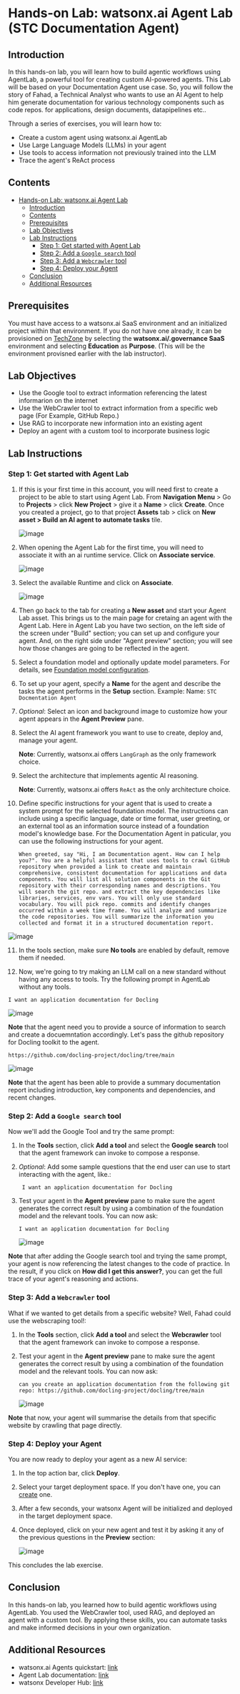 # Hands-on Lab: watsonx.ai Agent Lab (STC Documentation Agent)

## Introduction

In this hands-on lab, you will learn how to build agentic workflows using AgentLab, a powerful tool for creating custom AI-powered agents. This Lab will be based on your Documentation Agent use case. So, you will follow the story of Fahad, a Technical Analyst who wants to use an AI Agent to help him generate documentation for various technology components such as code repos. for applications, design documents, datapipelines etc..

Through a series of exercises, you will learn how to:

* Create a custom agent using watsonx.ai AgentLab
* Use Large Language Models (LLMs) in your agent
* Use tools to access information not previously trained into the LLM
* Trace the agent's ReAct process

## Contents

- [Hands-on Lab: watsonx.ai Agent Lab](#hands-on-lab-watsonxai-agent-lab)
  - [Introduction](#introduction)
  - [Contents](#contents)
  - [Prerequisites](#prerequisites)
  - [Lab Objectives](#lab-objectives)
  - [Lab Instructions](#lab-instructions)
    - [Step 1: Get started with Agent Lab](#step-1-get-started-with-agent-lab)
    - [Step 2: Add a `Google search` tool](#step-2-add-a-google-search-tool)
    - [Step 3: Add a `Webcrawler` tool](#step-3-add-a-webcrawler-tool)
    - [Step 4: Deploy your Agent](#step-4-deploy-your-agent)
  - [Conclusion](#conclusion)
  - [Additional Resources](#additional-resources)

## Prerequisites

You must have access to a watsonx.ai SaaS environment and an initialized project within that environment. If you do not have one already, it can be provisioned on [TechZone](https://techzone.ibm.com/collection/tech-zone-certified-base-images/journey-watsonx) by selecting the **watsonx.ai/.governance SaaS** environment and selecting **Education** as **Purpose**. (This will be the environment provisned earlier with the lab instructor).


## Lab Objectives

* Use the Google tool to extract information referencing the latest informarion on the internet
* Use the WebCrawler tool to extract information from a specific web page (For Example, GitHub Repo.)
* Use RAG to incorporate new information into an existing agent
* Deploy an agent with a custom tool to incorporate business logic

## Lab Instructions

### Step 1: Get started with Agent Lab

1. If this is your first time in this account, you will need first to create a project to be able to start using Agent Lab. From **Navigation Menu** > Go to **Projects** > click **New Project** > give it a **Name** > click **Create**. Once you created a project, go to that project **Assets** tab > click on **New asset > Build an AI agent to automate tasks** tile.

    ![image](./images/agentlab-1.png)

2. When opening the Agent Lab for the first time, you will need to associate it with an ai runtime service. Click on **Associate service**.

    ![image](./images/agentlab-8.png)

3. Select the available Runtime and click on **Associate**.

    ![image](./images/agentlab-9.png)

4. Then go back to the tab for creating a **New asset** and start your Agent Lab asset. This brings us to the main page for cretaing an agent with the Agent Lab. Here in Agent Lab you have two section, on the left side of the screen under "Build" section; you can set up and configure your agent. And, on the right side under "Agent preview" section; you will see how those changes are going to be reflected in the agent.

5. Select a foundation model and optionally update model parameters. For details, see [Foundation model configuration](#model).
    
6. To set up your agent, specify a **Name** for the agent and describe the tasks the agent performs in the **Setup** section. 
   Example: Name: ```STC Docmentation Agent```
    
7. _Optional_: Select an icon and background image to customize how your agent appears in the **Agent Preview** pane.
    
8. Select the AI agent framework you want to use to create, deploy and, manage your agent.
    
    **Note**: Currently, watsonx.ai offers `LangGraph` as the only framework choice.
    
9. Select the architecture that implements agentic AI reasoning.
    
    **Note**: Currently, watsonx.ai offers `ReAct` as the only architecture choice.
    
10. Define specific instructions for your agent that is used to create a system prompt for the selected foundation model. The instructions can include using a specific language, date or time format, user greeting, or an external tool as an information source instead of a foundation model's knowledge base. 
For the Documentation Agent in paticular, you can use the following instructions for your agent.

    ```
    When greeted, say "Hi, I am Documentation agent. How can I help you?". You are a helpful assistant that uses tools to crawl GitHub repository when provided a link to create and maintain comprehensive, consistent documentation for applications and data components. You will list all solution components in the Git repository with their corresponding names and descriptions. You will search the git repo. and extract the key dependencies like libraries, services, env vars. You will only use standard vocabulary. You will pick repo. commits and identify changes occurred within a week time frame. You will analyze and summarize the code repositories. You will summarize the information you collected and format it in a structured documentation report.
    ```
  ![image](./images/Agent-instructions.png) 

11. In the tools section, make sure **No tools** are enabled by default, remove them if needed.

12.  Now, we're going to try making an LLM call on a new standard without having any access to tools. Try the following prompt in AgentLab without any tools. 
    
  ```
  I want an application documentation for Docling
  ```
 
  ![image](./images/agent-prompt-without-tools.png)

**Note** that the agent need you to provide a source of information to search and create a docuemntation accordingly. Let's pass the github repository for Docling toolkit to the agent. 
  ```
https://github.com/docling-project/docling/tree/main
  ```
  ![image](./images/provide-git-repo-to-agent.png) 

**Note** that the agent has been able to provide a summary documentation report including introduction, key components and dependencies, and recent changes. 

### Step 2: Add a `Google search` tool

Now we'll add the Google Tool and try the same prompt:

1. In the **Tools** section, click **Add a tool** and select the **Google search** tool that the agent framework can invoke to compose a response.
    
2. _Optional_: Add some sample questions that the end user can use to start interacting with the agent, like.:

   ```
    I want an application documentation for Docling
   ```
    
3. Test your agent in the **Agent preview** pane to make sure the agent generates the correct result by using a combination of the foundation model and the relevant tools. You can now ask:

    ```
    I want an application documentation for Docling
    ```

    ![image](./images/agent-prompt-with-google-tool.png)

**Note** that after adding the Google search tool and trying the same prompt, your agent is now referencing the latest changes to the code of practice. In the result, if you click on **How did I get this answer?**, you can get the full trace of your agent's reasoning and actions.

### Step 3: Add a `Webcrawler` tool

What if we wanted to get details from a specific website? Well, Fahad could use the webscraping tool!:

1. In the **Tools** section, click **Add a tool** and select the **Webcrawler** tool that the agent framework can invoke to compose a response.

2. Test your agent in the **Agent preview** pane to make sure the agent generates the correct result by using a combination of the foundation model and the relevant tools. You can now ask:

    ```
    can you create an application documentation from the following git repo: https://github.com/docling-project/docling/tree/main
    ```

    ![image](./images/agent-web-prompt.png)

**Note** that now, your agent will summarise the details from that specific website by crawling that page directly.

### Step 4: Deploy your Agent

You are now ready to deploy your agent as a new AI service:

1. In the top action bar, click **Deploy**.
2. Select your target deployment space. If you don't have one, you can [create](https://www.ibm.com/docs/en/watsonx/saas?topic=spaces-creating-deployment) one.
3. After a few seconds, your watsonx Agent will be initialized and deployed in the target deployment space.
4. Once deployed, click on your new agent and test it by asking it any of the previous questions in the **Preview** section:

    ![image](./images/agentlab-7.png)

This concludes the lab exercise.

## Conclusion

In this hands-on lab, you learned how to build agentic workflows using AgentLab. You used the WebCrawler tool, used RAG, and deployed an agent with a custom tool. By applying these skills, you can automate tasks and make informed decisions in your own organization.

## Additional Resources

* watsonx.ai Agents quickstart: [link](https://www.ibm.com/watsonx/developer/agents/quickstart)
* Agent Lab documentation: [link](https://www.ibm.com/docs/en/watsonx/saas?topic=solutions-agent-lab-beta)
* watsonx Developer Hub: [link](https://developer.ibm.com/components/watsonx-ai)
